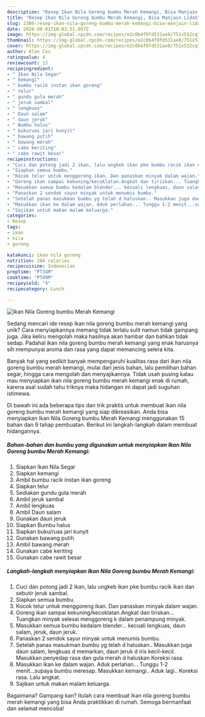 ```yaml
---
description: "Resep Ikan Nila Goreng bumbu Merah Kemangi, Bisa Manjain Lidah"
title: "Resep Ikan Nila Goreng bumbu Merah Kemangi, Bisa Manjain Lidah"
slug: 2306-resep-ikan-nila-goreng-bumbu-merah-kemangi-bisa-manjain-lidah
date: 2020-08-01T10:03:51.057Z
image: https://img-global.cpcdn.com/recipes/e2c0b4f0fd531ae8/751x532cq70/ikan-nila-goreng-bumbu-merah-kemangi-foto-resep-utama.jpg
thumbnail: https://img-global.cpcdn.com/recipes/e2c0b4f0fd531ae8/751x532cq70/ikan-nila-goreng-bumbu-merah-kemangi-foto-resep-utama.jpg
cover: https://img-global.cpcdn.com/recipes/e2c0b4f0fd531ae8/751x532cq70/ikan-nila-goreng-bumbu-merah-kemangi-foto-resep-utama.jpg
author: Alan Cox
ratingvalue: 4
reviewcount: 12
recipeingredient:
- " Ikan Nila Segar"
- " kemangi"
- " bumbu racik instan ikan goreng"
- " telur"
- " gundu gula merah"
- " jeruk sambal"
- " lengkuas"
- " Daun salam"
- " daun jeruk"
- " Bumbu halus"
- " bukuruas jari kunyit"
- " bawang putih"
- " bawang merah"
- " cabe keriting"
- " cabe rawit besar"
recipeinstructions:
- "Cuci dan potong jadi 2 ikan, lalu ungkeb ikan pke bumbu racik ikan dan sebutir jeruk sambal."
- "Siapkan semua bumbu."
- "Kocok telur untuk menggoreng ikan. Dan panaskan minyak dalam wajan."
- "Goreng ikan sampai kekuning/kecoklatan.Angkat dan tiriskan... Tuangkan minyak selesai menggoreng k dalam penampung minyak."
- "Masukkan semua bumbu kedalam blender... kecuali lengkuas, daun salam, jeruk, daun jeruk."
- "Panaskan 2 sendok sayur minyak untuk menumis bumbu."
- "Setelah panas masukman bumbu yg telah d haluskan.. Masukkan juga daun salam, lengkuas d memarkan, daun jeruk d iris kecil-kecil. Masukkan penyedap rasa dan gula merah d haluskan Koreksi rasa."
- "Masukkan ikan ke dalam wajan. Aduk perlahan... Tunggu 1-2 menit...supaya bumbu meresap. Masukkan kemangi.. Aduk lagi.. Koreksi rasa. Lalu angkat."
- "Sajikan untuk makan malam keluarga."
categories:
- Resep
tags:
- ikan
- nila
- goreng

katakunci: ikan nila goreng 
nutrition: 284 calories
recipecuisine: Indonesian
preptime: "PT34M"
cooktime: "PT49M"
recipeyield: "4"
recipecategory: Lunch

---
```



![Ikan Nila Goreng bumbu Merah Kemangi](https://img-global.cpcdn.com/recipes/e2c0b4f0fd531ae8/751x532cq70/ikan-nila-goreng-bumbu-merah-kemangi-foto-resep-utama.jpg)

Sedang mencari ide resep ikan nila goreng bumbu merah kemangi yang unik? Cara menyiapkannya memang tidak terlalu sulit namun tidak gampang juga. Jika keliru mengolah maka hasilnya akan hambar dan bahkan tidak sedap. Padahal ikan nila goreng bumbu merah kemangi yang enak harusnya sih mempunyai aroma dan rasa yang dapat memancing selera kita.

Banyak hal yang sedikit banyak mempengaruhi kualitas rasa dari ikan nila goreng bumbu merah kemangi, mulai dari jenis bahan, lalu pemilihan bahan segar, hingga cara mengolah dan menyajikannya. Tidak usah pusing kalau mau menyiapkan ikan nila goreng bumbu merah kemangi enak di rumah, karena asal sudah tahu triknya maka hidangan ini dapat jadi suguhan istimewa.




Di bawah ini ada beberapa tips dan trik praktis untuk membuat ikan nila goreng bumbu merah kemangi yang siap dikreasikan. Anda bisa menyiapkan Ikan Nila Goreng bumbu Merah Kemangi menggunakan 15 bahan dan 9 tahap pembuatan. Berikut ini langkah-langkah dalam membuat hidangannya.

<!--inarticleads1-->

##### Bahan-bahan dan bumbu yang digunakan untuk menyiapkan Ikan Nila Goreng bumbu Merah Kemangi:

1. Siapkan  Ikan Nila Segar
1. Siapkan  kemangi
1. Ambil  bumbu racik instan ikan goreng
1. Siapkan  telur
1. Sediakan  gundu gula merah
1. Ambil  jeruk sambal
1. Ambil  lengkuas
1. Ambil  Daun salam
1. Gunakan  daun jeruk
1. Siapkan  Bumbu halus
1. Siapkan  buku/ruas jari kunyit
1. Gunakan  bawang putih
1. Ambil  bawang merah
1. Gunakan  cabe keriting
1. Gunakan  cabe rawit besar




<!--inarticleads2-->

##### Langkah-langkah menyiapkan Ikan Nila Goreng bumbu Merah Kemangi:

1. Cuci dan potong jadi 2 ikan, lalu ungkeb ikan pke bumbu racik ikan dan sebutir jeruk sambal.
1. Siapkan semua bumbu.
1. Kocok telur untuk menggoreng ikan. Dan panaskan minyak dalam wajan.
1. Goreng ikan sampai kekuning/kecoklatan.Angkat dan tiriskan... Tuangkan minyak selesai menggoreng k dalam penampung minyak.
1. Masukkan semua bumbu kedalam blender... kecuali lengkuas, daun salam, jeruk, daun jeruk.
1. Panaskan 2 sendok sayur minyak untuk menumis bumbu.
1. Setelah panas masukman bumbu yg telah d haluskan.. Masukkan juga daun salam, lengkuas d memarkan, daun jeruk d iris kecil-kecil. Masukkan penyedap rasa dan gula merah d haluskan Koreksi rasa.
1. Masukkan ikan ke dalam wajan. Aduk perlahan... Tunggu 1-2 menit...supaya bumbu meresap. Masukkan kemangi.. Aduk lagi.. Koreksi rasa. Lalu angkat.
1. Sajikan untuk makan malam keluarga.




Bagaimana? Gampang kan? Itulah cara membuat ikan nila goreng bumbu merah kemangi yang bisa Anda praktikkan di rumah. Semoga bermanfaat dan selamat mencoba!
